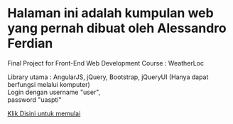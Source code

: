 <html>
<body>
  <h1> Halaman ini adalah kumpulan web yang pernah dibuat oleh Alessandro Ferdian </h1>
  <div style="width:100%;">
    <div>
  <p> Final Project for Front-End Web Development Course : WeatherLoc</p>
  <p>
Library utama : AngularJS, jQuery, Bootstrap, jQueryUI (Hanya dapat berfungsi melalui komputer) <br>
Login dengan username "user", <br>
password "uaspti"
  </p>
<p>
<a href="https://ian128.github.io/hal1.html"> Klik Disini untuk memulai </a>
</p>
    </div>
  </div>
</body>
</html>
